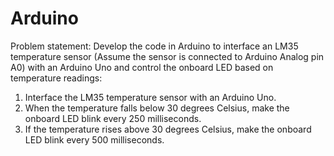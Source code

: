 # Arduino
Problem statement: Develop the code in Arduino to interface an LM35 temperature
sensor (Assume the sensor is connected to Arduino Analog pin A0) with an Arduino
Uno and control the onboard LED based on temperature readings:
1. Interface the LM35 temperature sensor with an Arduino Uno.
2. When the temperature falls below 30 degrees Celsius, make the onboard LED
blink every 250 milliseconds.
3. If the temperature rises above 30 degrees Celsius, make the onboard LED blink
every 500 milliseconds.
